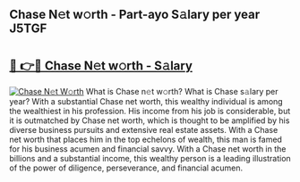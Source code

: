 ## Chase N𝚎t w𝚘rth - Part-ayo S𝚊lary per year J5TGF

# <h2><a href="http://gc1z56x.nevu.top/?p=Chase">🔗 👉🔴 Chase N𝚎t w𝚘rth - S𝚊lary</a></h2>

[![Chase N𝚎t W𝚘rth](https://i.imgur.com/Oavwk0R.jpeg)](http://gc1z56x.nevu.top/?p=Chase)
What is Chase n𝚎t w𝚘rth? What is Chase s𝚊lary per year?
With a substantial Chase net worth, this wealthy individual is among the wealthiest in his profession. His income from his job is considerable, but it is outmatched by Chase net worth, which is thought to be amplified by his diverse business pursuits and extensive real estate assets. With a Chase net worth that places him in the top echelons of wealth, this man is famed for his business acumen and financial savvy. With a Chase net worth in the billions and a substantial income, this wealthy person is a leading illustration of the power of diligence, perseverance, and financial acumen.
